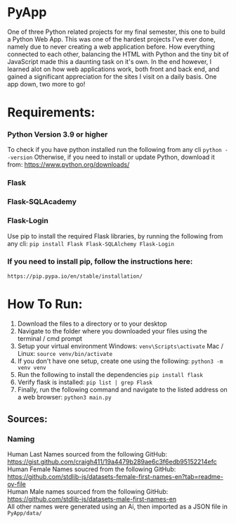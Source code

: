 # PyApp
One of three Python related projects for my final semester, this one to build a Python Web App.
This was one of the hardest projects I've ever done, namely due to never creating a web application before. 
How everything connected to each other, balancing the HTML with Python and the tiny bit of JavaScript made this a 
daunting task on it's own. In the end however, I learned alot on how web applications work, both front and back end, 
and gained a significant appreciation for the sites I visit on a daily basis. One app down, two more to go!

# Requirements:
### Python Version 3.9 or higher
To check if you have python installed run the following from any cli
         `python --version`
Otherwise, if you need to install or update Python, download it from:
        https://www.python.org/downloads/

### Flask
### Flask-SQLAcademy
### Flask-Login
Use pip to install the required Flask libraries, by running the following from any cli:
    `pip install Flask Flask-SQLAlchemy Flask-Login`

### If you need to install pip, follow the instructions here:
    https://pip.pypa.io/en/stable/installation/

# How To Run:
1) Download the files to a directory or to your desktop
2) Navigate to the folder where you downloaded your files using the terminal / cmd prompt
3) Setup your virtual environment
    Windows: `venv\Scripts\activate`
    Mac / Linux: `source venv/bin/activate`
4) If you don't have one setup, create one using the following:
    `python3 -m venv venv`
5) Run the following to install the dependencies
    `pip install flask`
6) Verify flask is installed:
    `pip list | grep Flask`
7) Finally, run the following command and navigate to the listed address on a web browser:
    `python3 main.py`


## Sources:
### Naming
Human Last Names sourced from the following GitHub: https://gist.github.com/craigh411/19a4479b289ae6c3f6edb95152214efc  
Human Female Names soucred from the following GitHub: https://github.com/stdlib-js/datasets-female-first-names-en?tab=readme-ov-file  
Human Male names sourced from the following GitHub: https://github.com/stdlib-js/datasets-male-first-names-en  
All other names were generated using an Ai, then imported as a JSON file in `PyApp/data/`